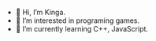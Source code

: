 - 👋 Hi, I’m Kinga.
- 👀 I’m interested in programing games.
- 🌱 I’m currently learning C++, JavaScript.
